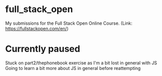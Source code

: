 # full_stack_open
My submissions for the Full Stack Open Online Course. (Link: https://fullstackopen.com/en/)

# Currently paused
Stuck on part2/thephonebook exercise as I'm a bit lost in general with JS
Going to learn a bit more about JS in general before reattempting
